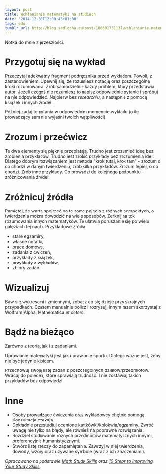 ```yaml
---
layout: post
title: Wchłanianie matematyki na studiach
date: '2014-12-30T12:00:45+01:00'
tags: edu
tumblr_url: http://blog.sadlocha.eu/post/106601751137/wchlanianie-matematyki-na-studiach
---
```


Notka do mnie z przeszłości.

# Przygotuj się na wykład

Przeczytaj adekwatny fragment podręcznika przed wykładem. Powoli, z zastanowieniem. Upewnij się, że rozumiesz notację oraz poszczególne kroki rozumowania. Zrób samodzielnie każdy problem, który przedstawia autor. Jeżeli czegoś nie rozumiesz to napisz odpowiednie pytanie i spróbuj na nie odpowiedzieć. Najpierw bez _research'u_, a następnie z pomocą książek i innych źródeł.

Później zadaj te pytania w odpowiednim momencie wykładu (o ile prowadzący sam nie wyjaśni twoich wątpliwości).

# Zrozum i przećwicz

Te dwa elementy się pięknie przeplatają. Trudno jest zrozumieć ideę bez zrobienia przykładów. Trudno jest zrobić przykłady bez zrozumienia idei. Dlatego dobrym rozwiązaniem jest metoda "krok tutaj, krok tam" - zrozum o co chodzi w danym twierdzeniu, zrób kilka przykładów. Zrozum lepiej, o co chodzi. Zrób inne przykłady. Co prowadzi do kolejnego podpunktu - zróżnicowania źródeł.

# Zróżnicuj źródła

Pamiętaj, że warto spojrzeć na te same pojęcia z różnych perspektych, a twierdzenia można dowodzić na wiele sposobów. Zerknij na tok rozumowania innych matematyków. To ułatwia poruszanie się po wielu gałęziach tej nauki. Przykładowe źródła:

- stare egzaminy,
- własne notatki,
- prace domowe,
- zadania z ćwiczeń,
- przykłady z książek,
- przykłady z wykładów,
- zbiory zadań.

# Wizualizuj

Baw się wykresami i zmiennymi, zobacz co się dzieje przy skrajnych przypadkach. Czasem manualnie policz i rozrysuj, innym razem skorzystaj z Wolfram\|Alpha, Mathematica _et cetera_.

# Bądź na bieżąco

Zarówno z teorią, jak i z zadaniami.

Uprawianie matematyki jest jak uprawianie sportu. Dlatego ważne jest, żeby nie być jedynie kibicem.

Przechowuj swoją listę zadań z poszczególnych działów/przedmiotów. Wracaj do poleceń, które sprawiają trudność. I nie zostawiaj takich przykładów bez odpowiedzi.

# Inne

- Osoby prowadzące ćwiczenia oraz wykładowcy chętnie pomogą. Konsultacje czekają.
- Dokładnie przestudiuj ocenione kartkówki/kolokwia/egzaminy. Zwróć uwagę nie tylko na błędy, ale również na poprawne rozwiązania.
- Rozdziel studiowanie różnych przedmiotów matematycznych innymi, preferencyjnie humanistycznymi.
- Stwórz listę rzeczy do zapamiętania. Zawrzyj w niej twierdzenia, dowody, wzory oraz używane symbole (wraz z ich znaczeniami).

_Opracowano na podstawie [Math Study Skills](http://students.berkeley.edu/apa/staff%20training%20and%20development/handouts/math_study_skills.html) oraz [10 Steps to Improving Your Study Skills](http://academic.cuesta.edu/acasupp/as/701.htm)_.
